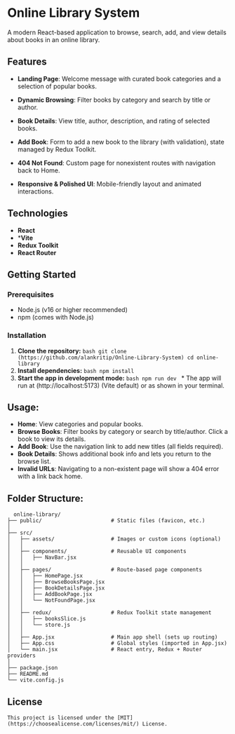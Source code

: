 # Online Library System
 A modern React-based application to browse, search, add, and view details about books in an online library.

## Features
 * **Landing Page**: Welcome message with curated book categories and a selection of popular books.

 * **Dynamic Browsing**: Filter books by category and search by title or author.

 * **Book Details**: View title, author, description, and rating of selected books.

 * **Add Book**: Form to add a new book to the library (with validation), state managed by Redux Toolkit.

 * **404 Not Found**: Custom page for nonexistent routes with navigation back to Home.

 * **Responsive & Polished UI**: Mobile-friendly layout and animated interactions.

 ## Technologies
 * **React**
 * ***Vite**
 * **Redux Toolkit**
 * **React Router**

 ## Getting Started
  
  ### Prerequisites
  + Node.js (v16 or higher recommended)
  + npm (comes with Node.js)

  ### Installation
   1. **Clone the repository:**
     ```bash
       git clone (https://github.com/alankritip/Online-Library-System)
       cd online-library
     ```
   2. **Install dependencies:**
     ```bash
       npm install
     ```
   3. **Start the app in development mode:**
     ```bash
       npm run dev
    ```
    * The app will run at (http://localhost:5173) (Vite default) or as shown in your terminal.

 ## Usage:
  * **Home**: View categories and popular books.
  * **Browse Books**: Filter books by category or search by title/author. Click a book to view its details.
  * **Add Book**: Use the navigation link to add new titles (all fields required).
  * **Book Details**: Shows additional book info and lets you return to the browse list.
  * **Invalid URLs**: Navigating to a non-existent page will show a 404 error with a link back home.

 ## Folder Structure: 

```plain
  online-library/
├── public/                      # Static files (favicon, etc.)
│
├── src/
│   ├── assets/                  # Images or custom icons (optional)
│   │
│   ├── components/              # Reusable UI components
│   │   ├── NavBar.jsx
│   │
│   ├── pages/                   # Route-based page components
│   │   ├── HomePage.jsx
│   │   ├── BrowseBooksPage.jsx
│   │   ├── BookDetailsPage.jsx
│   │   ├── AddBookPage.jsx
│   │   └── NotFoundPage.jsx
│   │
│   ├── redux/                   # Redux Toolkit state management
│   │   ├── booksSlice.js
│   │   └── store.js
│   │
│   ├── App.jsx                  # Main app shell (sets up routing)
│   ├── App.css                  # Global styles (imported in App.jsx)
│   └── main.jsx                 # React entry, Redux + Router providers
│
├── package.json
├── README.md
└── vite.config.js
```

 ## License
    This project is licensed under the [MIT](https://choosealicense.com/licenses/mit/) License.
